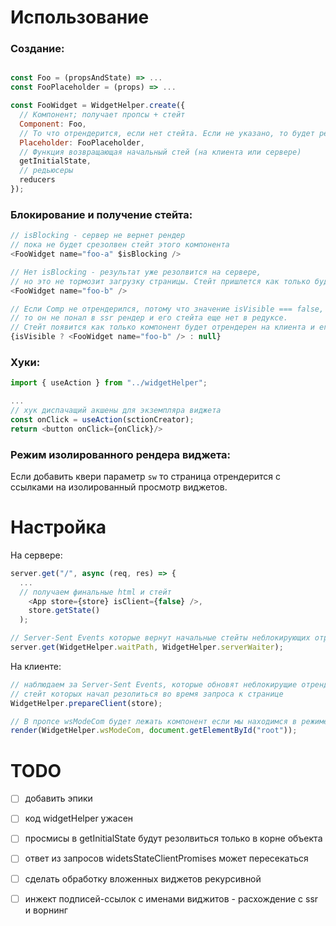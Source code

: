 # Использование

### Создание:

```js

const Foo = (propsAndState) => ...
const FooPlaceholder = (props) => ...

const FooWidget = WidgetHelper.create({
  // Компонент; получает пропсы + стейт
  Component: Foo,
  // То что отрендерится, если нет стейта. Если не указано, то будет рендериться Component только с пропсами
  Placeholder: FooPlaceholder,
  // Функция возвращающая начальный стей (на клиента или сервере)
  getInitialState,
  // редьюсеры
  reducers
});
```

### Блокирование и получение стейта:

```js
// isBlocking - сервер не вернет рендер
// пока не будет срезолвен стейт этого компонента
<FooWidget name="foo-a" $isBlocking />

// Нет isBlocking - результат уже резолвится на сервере,
// но это не тормозит загрузку страницы. Стейт пришлется как только будет готов
<FooWidget name="foo-b" />

// Если Comp не отрендерился, потому что значение isVisible === false,
// то он не понал в ssr рендер и его стейта еще нет в редуксе.
// Стейт появится как только компонент будет отрендерен на клиента и его стейт срезолвится.
{isVisible ? <FooWidget name="foo-b" /> : null}
```

### Хуки:

```js
import { useAction } from "../widgetHelper";

...
// хук диспачащий акшены для экземпляра виджета
const onClick = useAction(sctionCreator);
return <button onClick={onClick}/>
```

### Режим изолированного рендера виджета:

Если добавить квери параметр `sw` то страница отрендерится с ссылками на изолированный просмотр виджетов.

# Настройка

На сервере:

```js
server.get("/", async (req, res) => {
  ...
  // получаем финальные html и стейт
    <App store={store} isClient={false} />,
    store.getState()
  );
```

```js
// Server-Sent Events которые вернут начальные стейты неблокирующих отрендеренных виджетов
server.get(WidgetHelper.waitPath, WidgetHelper.serverWaiter);
```

На клиенте:

```js
// наблюдаем за Server-Sent Events, которые обновят неблокирущие отрендеренные виджеты,
// стейт которых начал резолиться во время запроса к странице
WidgetHelper.prepareClient(store);
```

```js
// В пропсе wsModeCom будет лежать компонент если мы находимся в режиме рендера одного виджета
render(WidgetHelper.wsModeCom, document.getElementById("root"));
```

# TODO

- [ ] добавить эпики

- [ ] код widgetHelper ужасен
- [ ] просмисы в getInitialState будут резолвиться только в корне объекта
- [ ] ответ из запросов widetsStateClientPromises может пересекаться
- [ ] сделать обработку вложенных виджетов рекурсивной
- [ ] инжект подписей-ссылок с именами виджитов - расхождение с ssr и ворнинг
